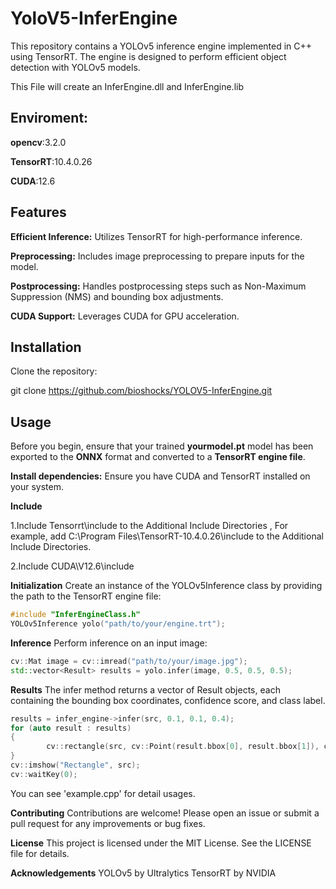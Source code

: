 # YoloV5-InferEngine
This repository contains a YOLOv5 inference engine implemented in C++ using TensorRT. The engine is designed to perform efficient object detection with YOLOv5 models.

This File will create an InferEngine.dll and InferEngine.lib

## **Enviroment:**
**opencv**:3.2.0

**TensorRT**:10.4.0.26

**CUDA**:12.6



## Features
**Efficient Inference:** Utilizes TensorRT for high-performance inference.

**Preprocessing:** Includes image preprocessing to prepare inputs for the model.

**Postprocessing:** Handles postprocessing steps such as Non-Maximum Suppression (NMS) and bounding box adjustments.

**CUDA Support:** Leverages CUDA for GPU acceleration.

## Installation
Clone the repository:

git clone https://github.com/bioshocks/YOLOV5-InferEngine.git




## Usage
Before you begin, ensure that your trained **yourmodel.pt** model has been exported to the **ONNX** format and converted to a **TensorRT engine file**.

**Install dependencies:** Ensure you have CUDA and TensorRT installed on your system.

**Include**


1.Include Tensorrt\include to the Additional Include Directories , For example, add C:\Program Files\TensorRT-10.4.0.26\include to the Additional Include Directories.

2.Include CUDA\V12.6\include

**Initialization**
Create an instance of the YOLOv5Inference class by providing the path to the TensorRT engine file:

```cpp
#include "InferEngineClass.h"
YOLOv5Inference yolo("path/to/your/engine.trt");
```

**Inference**
Perform inference on an input image:

```cpp
cv::Mat image = cv::imread("path/to/your/image.jpg");
std::vector<Result> results = yolo.infer(image, 0.5, 0.5, 0.5);
```

**Results**
The infer method returns a vector of Result objects, each containing the bounding box coordinates, confidence score, and class label.

```cpp
results = infer_engine->infer(src, 0.1, 0.1, 0.4);
for (auto result : results)
{	
        cv::rectangle(src, cv::Point(result.bbox[0], result.bbox[1]), cv::Point(result.bbox[2], result.bbox[3]), cv::Scalar(0, 0, 255), 1);
}
cv::imshow("Rectangle", src);
cv::waitKey(0);
```
You can see 'example.cpp' for detail usages.

**Contributing**
Contributions are welcome! Please open an issue or submit a pull request for any improvements or bug fixes.

**License**
This project is licensed under the MIT License. See the LICENSE file for details.

**Acknowledgements**
YOLOv5 by Ultralytics
TensorRT by NVIDIA
